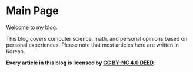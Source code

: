 # Main Page

Welcome to my blog.

This blog covers computer science, math, and personal opinions based on personal experiences.
Please note that most articles here are written in Korean.

**Every article in this blog is licensed by [CC BY-NC 4.0 DEED](https://creativecommons.org/licenses/by-nc/4.0/deed.en).**
